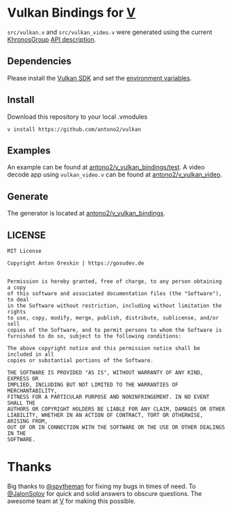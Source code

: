 

# Vulkan Bindings for [V](https://vlang.io/)
`src/vulkan.v` and `src/vulkan_video.v` were generated using the current [KhronosGroup](https://github.com/KhronosGroup/) [API description](https://github.com/KhronosGroup/Vulkan-Docs/blob/main/xml/vk.xml).

## Dependencies
Please install the [Vulkan SDK](https://vulkan.lunarg.com/sdk/home) and set the [environment variables](https://vulkan.lunarg.com/doc/sdk/latest/linux/getting_started.html).

## Install
 Download this repository to your local .vmodules
```
v install https://github.com/antono2/vulkan
```

## Examples
An example can be found at  [antono2/v_vulkan_bindings/test](https://github.com/antono2/v_vulkan_bindings/tree/master/test).
A video decode app using `vulkan_video.v` can be found at [antono2/v_vulkan_video](https://github.com/antono2/v_vulkan_video).

## Generate
The generator is located at [antono2/v_vulkan_bindings](https://github.com/antono2/v_vulkan_bindings).

## LICENSE

```
MIT License

Copyright Anton Oreskin | https://gosudev.de


Permission is hereby granted, free of charge, to any person obtaining a copy
of this software and associated documentation files (the "Software"), to deal
in the Software without restriction, including without limitation the rights
to use, copy, modify, merge, publish, distribute, sublicense, and/or sell
copies of the Software, and to permit persons to whom the Software is
furnished to do so, subject to the following conditions:

The above copyright notice and this permission notice shall be included in all
copies or substantial portions of the Software.

THE SOFTWARE IS PROVIDED "AS IS", WITHOUT WARRANTY OF ANY KIND, EXPRESS OR
IMPLIED, INCLUDING BUT NOT LIMITED TO THE WARRANTIES OF MERCHANTABILITY,
FITNESS FOR A PARTICULAR PURPOSE AND NONINFRINGEMENT. IN NO EVENT SHALL THE
AUTHORS OR COPYRIGHT HOLDERS BE LIABLE FOR ANY CLAIM, DAMAGES OR OTHER
LIABILITY, WHETHER IN AN ACTION OF CONTRACT, TORT OR OTHERWISE, ARISING FROM,
OUT OF OR IN CONNECTION WITH THE SOFTWARE OR THE USE OR OTHER DEALINGS IN THE
SOFTWARE.
```


# Thanks
Big thanks to [@spytheman](https://github.com/spytheman) for fixing my bugs in times of need.
To [@JalonSolov](https://github.com/JalonSolov) for quick and solid answers to obscure questions.
The awesome team at [V](https://vlang.io/) for making this possible.

